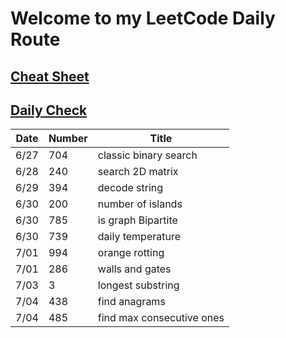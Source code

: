 # Welcome to my LeetCode Daily Route 

## [Cheat Sheet](https://github.com/simonzhang0428/leetcode/blob/main/CheatSheet.pdf)
## [Daily Check](https://github.com/simonzhang0428/leetcode/blob/main/DailyCheck.pdf)

| Date          | Number        |  Title |
| -----------   | -----------   | ----------- | 
| 6/27          | 704           | classic binary search | 
| 6/28          | 240           | search 2D matrix | 
| 6/29          | 394           | decode string | 
| 6/30          | 200           | number of islands | 
| 6/30          | 785           | is graph Bipartite | 
| 6/30          | 739           | daily temperature | 
| 7/01          | 994           | orange rotting | 
| 7/01          | 286           | walls and gates | 
| 7/03          | 3             | longest substring |
| 7/04          | 438           | find anagrams                 | 
| 7/04          | 485           | find max consecutive ones     | 